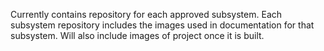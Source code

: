 Currently contains repository for each approved subsystem. Each subsystem repository includes the images used in documentation for that subsystem. Will also 
include images of project once it is built.
